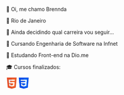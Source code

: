 <p>👋 Oi, me chamo Brennda </p>
<p>📍 Rio de Janeiro</p>
<p>👀 Ainda decidindo qual carreira vou seguir...</p>
<p>📖 Cursando Engenharia de Software na Infnet</p>
<p>📖 Estudando Front-end na Dio.me</p>
<p>🎓 Cursos finalizados:</p>
<div>
  <img src="HTML5_Badge.png" width="30px"> <img src="css-3.png" width="27px">
</div>
<!---
brenndalandim/brenndalandim is a ✨ special ✨ repository because its `README.md` (this file) appears on your GitHub profile.
You can click the Preview link to take a look at your changes.
--->
